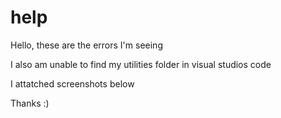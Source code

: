 # help

Hello, these are the errors I'm seeing


I also am unable to find my utilities folder in visual studios code

I attatched screenshots below

Thanks :)
